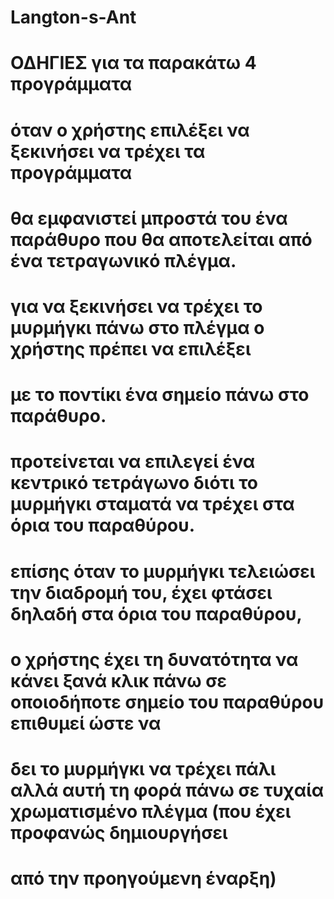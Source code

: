 # Langton-s-Ant
# ΟΔΗΓΙΕΣ για τα παρακάτω 4 προγράμματα
#
# όταν ο χρήστης επιλέξει να ξεκινήσει να τρέχει τα προγράμματα
# θα εμφανιστεί μπροστά του ένα παράθυρο που θα αποτελείται από ένα τετραγωνικό πλέγμα.
# για να ξεκινήσει να τρέχει το μυρμήγκι πάνω στο πλέγμα ο χρήστης πρέπει να επιλέξει
# με το ποντίκι ένα σημείο πάνω στο παράθυρο.
# προτείνεται να επιλεγεί ένα κεντρικό τετράγωνο διότι το μυρμήγκι σταματά να τρέχει στα όρια του παραθύρου.
# επίσης όταν το μυρμήγκι τελειώσει την διαδρομή του, έχει φτάσει δηλαδή στα όρια του παραθύρου,
# ο χρήστης έχει τη δυνατότητα να κάνει ξανά κλικ πάνω σε οποιοδήποτε σημείο του παραθύρου επιθυμεί ώστε να
# δει το μυρμήγκι να τρέχει πάλι αλλά αυτή τη φορά πάνω σε τυχαία χρωματισμένο πλέγμα (που έχει προφανώς δημιουργήσει
# από την προηγούμενη έναρξη)
